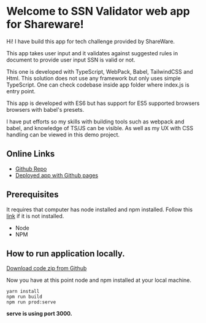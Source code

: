 # Welcome to SSN Validator web app for Shareware!

Hi! I have build this app for tech challenge provided by ShareWare.

This app takes user input and it validates against suggested rules in document to provide user input  SSN is valid or not.

This one is developed with TypeScript, WebPack, Babel, TailwindCSS and Html. This solution does not use any framework but only uses simple TypeScript. One can check codebase inside app folder where index.js is entry point.

This app is developed with ES6 but has support for ES5 supported browsers browsers with babel's presets.

I have put efforts so my skills with building tools such as webpack and babel, and knowledge of TS/JS can be visible. As well as my UX with CSS handling can be viewed in this demo project.


## Online Links

- [Github Repo](https://github.com/jaiminmoslake7020/shareware-vanilla/)
- [Deployed app with Github pages](https://jaiminmoslake7020.github.io/shareware-vanilla/)

## Prerequisites

It requires that computer has node installed and npm installed. Follow this [link](https://docs.npmjs.com/downloading-and-installing-node-js-and-npm) if it is not installed.

- Node
- NPM

## How to run application locally.

[Download code zip from Github](https://github.com/jaiminmoslake7020/shareware-vanilla/archive/refs/heads/main.zip)

Now you have at this point node and npm installed at your local machine.

    yarn install
    npm run build
    npm run prod:serve

**serve is using port 3000.**       


